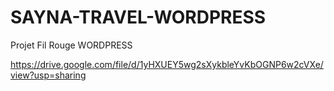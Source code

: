 # SAYNA-TRAVEL-WORDPRESS
Projet Fil Rouge WORDPRESS

https://drive.google.com/file/d/1yHXUEY5wg2sXykbleYvKbOGNP6w2cVXe/view?usp=sharing

